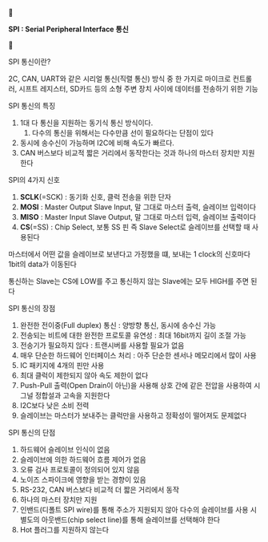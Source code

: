 <aside>
📖

**SPI : Serial Peripheral Interface 통신**

</aside>

<aside>
📖

SPI 통신이란?

2C, CAN, UART와 같은 시리얼 통신(직렬 통신) 방식 중 한 가지로 마이크로 컨트롤러, 시프트 레지스터, SD카드 등의 소형 주변 장치 사이에 데이터를 전송하기 위한 기능

SPI 통신의 특징

1. 1대 다 통신을 지원하는 동기식 통신 방식이다.
    1. 다수의 통신을 위해서는 다수만큼 선이 필요하다는 단점이 있다
2. 동시에 송수신이 가능하며 I2C에 비해 속도가 빠르다.
3. CAN 버스보다 비교적 짧은 거리에서 동작한다는 것과 하나의 마스터 장치만 지원한다

SPI의 4가지 신호

1. **SCLK**(=SCK) : 동기화 신호, 클럭 전송을 위한 단자
2. **MOSI** : Master Output Slave Input, 말 그대로 마스터 출력, 슬레이브 입력이다
3. **MISO** : Master Input Slave Output, 말 그대로 마스터 입력, 슬레이브 출력이다
4. **CS**(=SS) : Chip Select, 보통 SS 핀 즉 Slave Select로 슬레이브를 선택할 때 사용된다

마스터에서 어떤 값을 슬레이브로 보낸다고 가정했을 떄, 보내는 1 clock의 신호마다 1bit의 data가 이동된다

통신하는 Slave는 CS에 LOW를 주고 통신하지 않는 Slave에는 모두 HIGH를 주면 된다

SPI 통신의 장점

1. 완전한 전이중(Full duplex) 통신 : 양방향 통신, 동시에 송수신 가능
2. 전송되는 비트에 대한 완전한 프로토콜 유연성 : 최대 16bit까지 길이 조절 가능
3. 전송기가 필요하지 읺다 : 트랜시버를 사용할 필요가 없음
4. 매우 단순한 하드웨어 인터페이스 처리 : 아주 단순한 센서나 메모리에서 많이 사용
5. IC 패키지에 4개의 핀만 사용
6. 최대 클럭이 제한되지 않아 속도 제한이 없다
7. Push-Pull 출력(Open Drain이 아닌)을 사용해 상호 간에 같은 전압을 사용하여 시그널 정합설과 고속을 지원한다
8. I2C보다 낮은 소비 전력
9. 슬레이브는 마스터가 보내주는 클럭만을 사용하고 정확성이 떨어져도 문제없다

SPI 통신의 단점

1. 하드웨어 슬레이브 인식이 없음
2. 슬레이브에 의한 하드웨어 흐름 제어가 없음
3. 오류 검사 프로토콜이 정의되어 있지 않음
4. 노이즈 스파이크에 영향을 받는 경향이 있음
5. RS-232, CAN 버스보다 비교적 더 짧은 거리에서 동작
6. 하나의 마스터 장치만 지원
7. 인밴드(디폴트 SPI wire)를 통해 주소가 지원되지 않아 다수의 슬레이브를 사용 시 별도의 아웃밴드(chip select line)를 통해 슬레이브를 선택해야 한다
8. Hot 플러그를 지원하지 않는다
</aside>